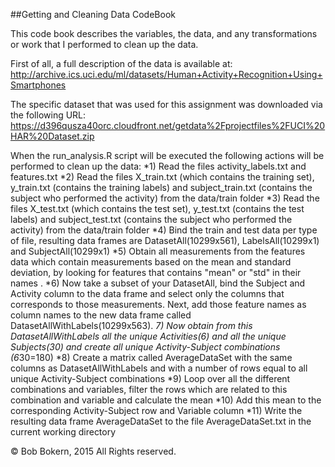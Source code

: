 ##Getting and Cleaning Data CodeBook

This code book describes the variables, the data, and any transformations or work that I performed to clean up the data.

First of all, a full description of the data is available at:
http://archive.ics.uci.edu/ml/datasets/Human+Activity+Recognition+Using+Smartphones 

The specific dataset that was used for this assignment was downloaded via the following URL:
https://d396qusza40orc.cloudfront.net/getdata%2Fprojectfiles%2FUCI%20HAR%20Dataset.zip 

When the run_analysis.R script will be executed the following actions will be performed to clean up the data:
*1) Read the files activity_labels.txt and features.txt 
*2) Read the files X_train.txt (which contains the training set), y_train.txt (contains the training labels) and subject_train.txt (contains the subject who performed the activity) from the data/train folder
*3) Read the files X_test.txt (which contains the test set), y_test.txt (contains the test labels) and subject_test.txt (contains the subject who performed the activity) from the data/train folder
*4) Bind the train and test data per type of file, resulting data frames are DatasetAll(10299x561), LabelsAll(10299x1) and SubjectAll(10299x1)
*5) Obtain all measurements from the features data which contain measurements based on the mean and standard deviation, by looking for features that contains "mean" or "std" in their names .
*6) Now take a subset of your DatasetAll, bind the Subject and Activity column to the data frame and select only the columns that corresponds to those measurements. Next, add those feature names as column names to the new data frame called DatasetAllWithLabels(10299x563).
*7) Now obtain from this DatasetAllWithLabels all the unique Activities(6) and all the unique Subjects(30) and create all unique Activity-Subject combinations (6*30=180)
*8) Create a matrix called AverageDataSet with the same columns as DatasetAllWithLabels and with a number of rows equal to all unique Activity-Subject combinations
*9) Loop over all the different combinations and variables, filter the rows which are related to this combination and variable and calculate the mean
*10) Add this mean to the corresponding Activity-Subject row and Variable column
*11) Write the resulting data frame AverageDataSet to the file AverageDataSet.txt in the current working directory

© Bob Bokern, 2015 All Rights reserved.